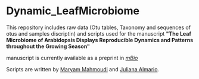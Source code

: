  # Dynamic_LeafMicrobiome

This repository includes raw data (Otu tables, Taxonomy and sequences of otus and samples discriptin) and scripts used for the manuscript **"The Leaf Microbiome of Arabidopsis Displays Reproducible Dynamics and Patterns throughout the Growing Season"**

manuscript is currently available as a preprint in [*mBio*](https://journals.asm.org/doi/10.1128/mbio.02825-21)

Scripts are written by [Maryam Mahmoudi](mailto:maryam.mahmoudi@uni-tuebingen.de) and [Juliana Almario](mailto:juliana.almario@univ-lyon1.fr).



